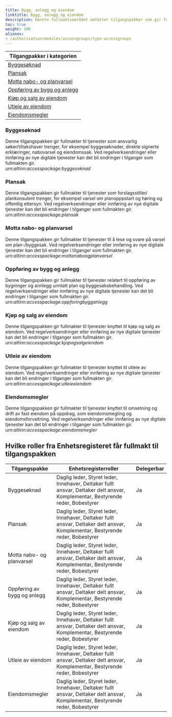 ```yaml
---
title: Bygg, anlegg og eiendom
linktitle: Bygg, anlegg og eiendom
description: Dentte fullmaktsområdet omfatter tilgangspakker som gir fullmakter til tjenester og ressurser som angår bygge- og anleggsvirksomhet, samt oppføring, omsetning og drift av anlegg/eiendom. Ved regelverksendringer eller innføring av nye digitale tjenester kan det bli endringer i tilganger som fullmaktene gir.
toc: true
weight: 100
aliases:
- /authorization/modules/accessgroups/type-accessgroups
---
```


|**Tilgangpakker i kategorien**|
|---|
|[Byggesøknad](http://docs.altinn.studio/authorization/what-do-you-get/accessgroups/accessgroups/bygganleggeiendom/#byggesøknad)|
|[Plansak](http://docs.altinn.studio/authorization/what-do-you-get/accessgroups/accessgroups/bygganleggeiendom/#plansak)|
|[Motta nabo- og planvarsel](http://docs.altinn.studio/authorization/what-do-you-get/accessgroups/accessgroups/bygganleggeiendom/#motta-nabo--og-planvarsel)|
|[Oppføring av bygg og anlegg](http://docs.altinn.studio/authorization/what-do-you-get/accessgroups/accessgroups/bygganleggeiendom/#oppføring-av-bygg-og-anlegg)|
|[Kjøp og salg av eiendom](http://docs.altinn.studio/authorization/what-do-you-get/accessgroups/accessgroups/bygganleggeiendom/#kjøp-og-salg-av-eiendom)|
|[Utleie av eiendom](http://docs.altinn.studio/authorization/what-do-you-get/accessgroups/accessgroups/bygganleggeiendom/#utleie-av-eiendom)|
|[Eiendomsmegler](http://docs.altinn.studio/authorization/what-do-you-get/accessgroups/accessgroups/bygganleggeiendom/#eiendomsmegler)|


### Byggesøknad
Denne tilgangspakken gir fullmakter til tjenester som ansvarlig søker/tiltakshaver trenger, for eksempel byggesøknader, direkte signerte erklæringer, nabovarsel og eiendomssak. Ved regelverksendringer eller innføring av nye digitale tjenester kan det bli endringer i tilganger som fullmakten gir.  
*urn:altinn:accesspackage:byggesoknad*

### Plansak
Denne tilgangspakken gir fullmakter til tjenester som forslagsstiller/ plankonsulent trenger, for eksempel varsel om planopppstart og høring og offentlig ettersyn. Ved regelverksendringer eller innføring av nye digitale tjenester kan det bli endringer i tilganger som fullmakten gir.  
*urn:altinn:accesspackage:plansak*

### Motta nabo- og planvarsel
Denne tilgangspakken gir fullmakter til tjenester til å lese og svare på varsel om plan-/byggesak. Ved regelverksendringer eller innføring av nye digitale tjenester kan det bli endringer i tilganger som fullmakten gir.  
*urn:altinn:accesspackage:mottanaboogplanvarsel*

### Oppføring av bygg og anlegg
Denne tilgangspakken gir fullmakter til tjenester relatert til oppføring av bygninger og annlegg unntatt plan og byggesaksbehandling. Ved regelverksendringer eller innføring av nye digitale tjenester kan det bli endringer i tilganger som fullmakten gir.  
*urn:altinn:accesspackage:oppforingbygganlegg*

### Kjøp og salg av eiendom
Denne tilgangspakken gir fullmakter til tjenester knyttet til kjøp og salg av eiendom. Ved regelverksendringer eller innføring av nye digitale tjenester kan det bli endringer i tilganger som fullmakten gir.  
*urn:altinn:accesspackage:kjopogsalgeiendom*

### Utleie av eiendom
Denne tilgangspakken gir fullmakter til tjenester knyttet til utleie av eiendom. Ved regelverksendringer eller innføring av nye digitale tjenester kan det bli endringer i tilganger som fullmakten gir.  
*urn:altinn:accesspackage:utleieeiendom*

### Eiendomsmegler
Denne tilgangspakken gir fullmakter til tjenester knyttet til omsetning og drift av fast eiendom på oppdrag, som eiendomsmegling og eiendomsforvaltning. Ved regelverksendringer eller innføring av nye digitale tjenester kan det bli endringer i tilganger som fullmakten gir.  
*urn:altinn:accesspackage:eiendomsmegler*


## Hvilke roller fra Enhetsregisteret får fullmakt til tilgangspakken
|**Tilgangspakke**|**Enhetsregisterroller**|**Delegerbar**|
|---|---|---|
|Byggesøknad|Daglig leder, Styret leder, Innehaver, Deltaker fullt ansvar, Deltaker delt ansvar, Komplementar, Bestyrende reder, Bobestyrer|Ja|
|Plansak|Daglig leder, Styret leder, Innehaver, Deltaker fullt ansvar, Deltaker delt ansvar, Komplementar, Bestyrende reder, Bobestyrer|Ja|
|Motta nabo- og planvarsel|Daglig leder, Styret leder, Innehaver, Deltaker fullt ansvar, Deltaker delt ansvar, Komplementar, Bestyrende reder, Bobestyrer|Ja|
|Oppføring av bygg og anlegg|Daglig leder, Styret leder, Innehaver, Deltaker fullt ansvar, Deltaker delt ansvar, Komplementar, Bestyrende reder, Bobestyrer|Ja|
|Kjøp og salg av eiendom|Daglig leder, Styret leder, Innehaver, Deltaker fullt ansvar, Deltaker delt ansvar, Komplementar, Bestyrende reder, Bobestyrer|Ja|
|Utleie av eiendom|Daglig leder, Styret leder, Innehaver, Deltaker fullt ansvar, Deltaker delt ansvar, Komplementar, Bestyrende reder, Bobestyrer|Ja|
|Eiendomsmegler|Daglig leder, Styret leder, Innehaver, Deltaker fullt ansvar, Deltaker delt ansvar, Komplementar, Bestyrende reder, Bobestyrer|Ja|